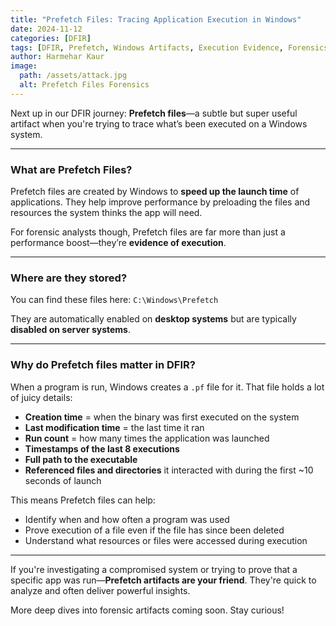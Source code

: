 ```yaml
---
title: "Prefetch Files: Tracing Application Execution in Windows"  
date: 2024-11-12  
categories: [DFIR]  
tags: [DFIR, Prefetch, Windows Artifacts, Execution Evidence, Forensics]  
author: Harmehar Kaur  
image:  
  path: /assets/attack.jpg  
  alt: Prefetch Files Forensics  
---
```


Next up in our DFIR journey: **Prefetch files**—a subtle but super useful artifact when you're trying to trace what’s been executed on a Windows system.

---

### What are Prefetch Files?

Prefetch files are created by Windows to **speed up the launch time** of applications. They help improve performance by preloading the files and resources the system thinks the app will need.

For forensic analysts though, Prefetch files are far more than just a performance boost—they’re **evidence of execution**.

---

### Where are they stored?

You can find these files here:
`C:\Windows\Prefetch`

They are automatically enabled on **desktop systems** but are typically **disabled on server systems**.

---

### Why do Prefetch files matter in DFIR?

When a program is run, Windows creates a `.pf` file for it. That file holds a lot of juicy details:

- **Creation time** = when the binary was first executed on the system  
- **Last modification time** = the last time it ran  
- **Run count** = how many times the application was launched  
- **Timestamps of the last 8 executions**  
- **Full path to the executable**  
- **Referenced files and directories** it interacted with during the first ~10 seconds of launch  

This means Prefetch files can help:

- Identify when and how often a program was used  
- Prove execution of a file even if the file has since been deleted  
- Understand what resources or files were accessed during execution  

---

If you're investigating a compromised system or trying to prove that a specific app was run—**Prefetch artifacts are your friend**. They're quick to analyze and often deliver powerful insights.

More deep dives into forensic artifacts coming soon. Stay curious!
